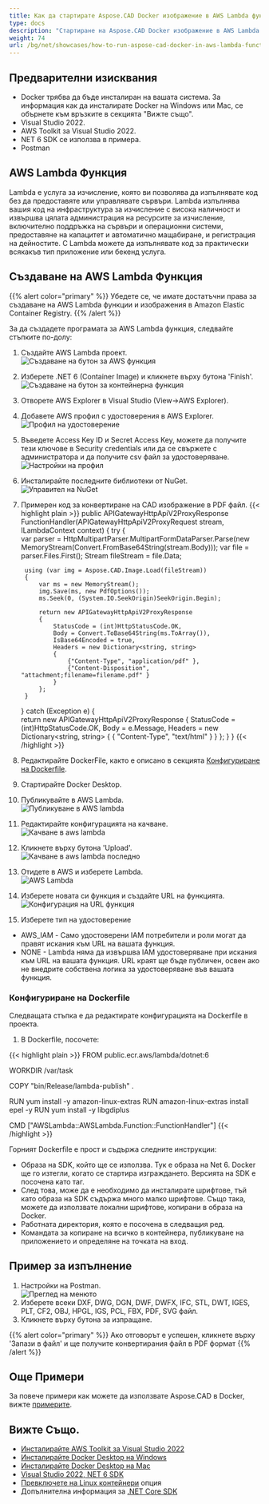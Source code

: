 ```yaml
---
title: Как да стартирате Aspose.CAD Docker изображение в AWS Lambda функция
type: docs
description: "Стартиране на Aspose.CAD Docker изображение в AWS Lambda функция."
weight: 74
url: /bg/net/showcases/how-to-run-aspose-cad-docker-in-aws-lambda-function/
---
```


## Предварителни изисквания
- Docker трябва да бъде инсталиран на вашата система. За информация как да инсталирате Docker на Windows или Mac, се обърнете към връзките в секцията "Вижте също".
- Visual Studio 2022.
- AWS Toolkit за Visual Studio 2022.
- NET 6 SDK се използва в примера.
- Postman

## AWS Lambda Функция

Lambda е услуга за изчисление, която ви позволява да изпълнявате код без да предоставяте или управлявате сървъри. Lambda изпълнява вашия код на инфраструктура за изчисление с висока наличност и извършва цялата администрация на ресурсите за изчисление, включително поддръжка на сървъри и операционни системи, предоставяне на капацитет и автоматично мащабиране, и регистрация на дейностите. С Lambda можете да изпълнявате код за практически всякакъв тип приложение или бекенд услуга.

## Създаване на AWS Lambda Функция

{{% alert color="primary" %}} 
Убедете се, че имате достатъчни права за създаване на AWS Lambda функции и изображения в Amazon Elastic Container Registry.
{{% /alert %}}

За да създадете програмата за AWS Lambda функция, следвайте стъпките по-долу:
1. Създайте AWS Lambda проект.<br>
![Създаване на бутон за AWS функция](/_assets/showcases/aws/create-project.png)<br>
1. Изберете .NET 6 (Container Image) и кликнете върху бутона 'Finish'.<br>
![Създаване на бутон за контейнерна функция](/_assets/showcases/aws/create-container.png)<br>
1. Отворете AWS Explorer в Visual Studio (View->AWS Explorer).
1. Добавете AWS профил с удостоверения в AWS Explorer.<br>
![Профил на удостоверение](/_assets/showcases/aws/add-aws-credentials-profile.png)<br>
1. Въведете Access Key ID и Secret Access Key, можете да получите тези ключове в Security credentials или да се свържете с администратора и да получите csv файл за удостоверяване.<br>
![Настройки на профил](/_assets/showcases/aws/account-profile.png)<br>
1. Инсталирайте последните библиотеки от NuGet.<br>
![Управител на NuGet](/_assets/showcases/aws/nuget-manager.png)<br>
1. Примерен код за конвертиране на CAD изображение в PDF файл.
{{< highlight plain >}}
public APIGatewayHttpApiV2ProxyResponse FunctionHandler(APIGatewayHttpApiV2ProxyRequest stream, ILambdaContext context)
{
    try
    {            
        var parser = HttpMultipartParser.MultipartFormDataParser.Parse(new MemoryStream(Convert.FromBase64String(stream.Body)));
        var file = parser.Files.First();
        Stream fileStream = file.Data;

        using (var img = Aspose.CAD.Image.Load(fileStream))
        {
            var ms = new MemoryStream();
            img.Save(ms, new PdfOptions());
            ms.Seek(0, (System.IO.SeekOrigin)SeekOrigin.Begin);
          
            return new APIGatewayHttpApiV2ProxyResponse
            {
                StatusCode = (int)HttpStatusCode.OK,
                Body = Convert.ToBase64String(ms.ToArray()),
                IsBase64Encoded = true,
                Headers = new Dictionary<string, string>
                {
                    {"Content-Type", "application/pdf" },
                    {"Content-Disposition", "attachment;filename=filename.pdf" }
                }
            };
        }
    }
    catch (Exception e)
    {           
        return new APIGatewayHttpApiV2ProxyResponse
        {
            StatusCode = (int)HttpStatusCode.OK,
            Body = e.Message,
            Headers = new Dictionary<string, string>
            {
                {
                    "Content-Type", "text/html"
                }
            }
        };
    }
}
{{< /highlight >}}
1. Редактирайте DockerFile, както е описано в секцията <a href="#configuring-a-dockerfile">Конфигуриране на Dockerfile</a>.
1. Стартирайте Docker Desktop.
1. Публикувайте в AWS Lambda.<br>
![Публикуване в AWS lambda](/_assets/showcases/aws/publish-aws.png)<br>
1. Редактирайте конфигурацията на качване.<br>
![Качване в aws lambda](/_assets/showcases/aws/upload-aws-lambda.png)<br>
1. Кликнете върху бутона 'Upload'.<br>
![Качване в aws lambda последно](/_assets/showcases/aws/upload-aws-lambda-finish.png)<br>
1. Отидете в AWS и изберете Lambda.<br>
![AWS Lambda](/_assets/showcases/aws/select-aws-lambda.png)<br>
1. Изберете новата си функция и създайте URL на функцията.<br>
![Конфигурация на URL функция](/_assets/showcases/aws/create-function-url.png)<br>
1. Изберете тип на удостоверение
- AWS_IAM - Само удостоверени IAM потребители и роли могат да правят искания към URL на вашата функция.
- NONE - Lambda няма да извършва IAM удостоверяване при искания към URL на вашата функция. URL краят ще бъде публичен, освен ако не внедрите собствена логика за удостоверяване във вашата функция.

### Конфигуриране на Dockerfile

Следващата стъпка е да редактирате конфигурацията на Dockerfile в проекта.

1. В Dockerfile, посочете:

{{< highlight plain >}}
FROM public.ecr.aws/lambda/dotnet:6

WORKDIR /var/task

COPY "bin/Release/lambda-publish"  .

RUN yum install -y amazon-linux-extras 
RUN amazon-linux-extras install epel -y
RUN yum install -y libgdiplus  

CMD ["AWSLambda::AWSLambda.Function::FunctionHandler"]
{{< /highlight >}}

Горният Dockerfile е прост и съдържа следните инструкции:

- Образа на SDK, който ще се използва. Тук е образа на Net 6. Docker ще го изтегли, когато се стартира изграждането. Версията на SDK е посочена като таг.
- След това, може да е необходимо да инсталирате шрифтове, тъй като образа на SDK съдържа много малко шрифтове. Също така, можете да използвате локални шрифтове, копирани в образа на Docker.
- Работната директория, която е посочена в следващия ред.
- Командата за копиране на всичко в контейнера, публикуване на приложението и определяне на точката на вход.

## Пример за изпълнение

1. Настройки на Postman.<br>
![Преглед на менюто](/_assets/showcases/aws/postman-settings.png)<br>
1. Изберете всеки DXF, DWG, DGN, DWF, DWFX, IFC, STL, DWT, IGES, PLT, CF2, OBJ, HPGL, IGS, PCL, FBX, PDF, SVG файл.
1. Кликнете върху бутона за изпращане.

{{% alert color="primary" %}} 
Ако отговорът е успешен, кликнете върху 'Запази в файл' и ще получите конвертирания файл в PDF формат
{{% /alert %}}

## Още Примери

За повече примери как можете да използвате Aspose.CAD в Docker, вижте [примерите](https://github.com/aspose-cad/Aspose.CAD-Documentation).


## Вижте Също.

- [Инсталирайте AWS Toolkit за Visual Studio 2022](https://marketplace.visualstudio.com/items?itemName=AmazonWebServices.AWSToolkitforVisualStudio2022)
- [Инсталирайте Docker Desktop на Windows](https://docs.docker.com/docker-for-windows/install/)
- [Инсталирайте Docker Desktop на Mac](https://docs.docker.com/docker-for-mac/install/)
- [Visual Studio 2022, NET 6 SDK](https://docs.microsoft.com/en-us/dotnet/core/install/windows?tabs=net60#dependencies)
- [Превключете на Linux контейнери](https://docs.docker.com/docker-for-windows/#switch-between-windows-and-linux-containers) опция
- Допълнителна информация за [.NET Core SDK](https://hub.docker.com/_/microsoft-dotnet-sdk)
